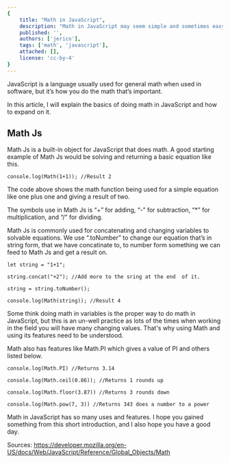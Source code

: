 ```yaml
---
{
    title: "Math in JavaScript",
    description: "Math in JavaScript may seem simple and sometimes easy, but sometimes what seems right is wrong.",
    published: '',
    authors: ['jerico'],
    tags: ['math', 'javascript'],
    attached: [],
    license: 'cc-by-4'
}
---
```


JavaScript is a language usually used for general math when used in software, but it’s how you do the math that’s important.

In this article, I will explain the basics of doing math in JavaScript and how to expand on it.

## Math Js
Math Js is a built-in object for JavaScript that does math. A good starting example of Math Js would be solving and returning a basic equation like this.

```
console.log(Math(1+1)); //Result 2
```

The code above shows the math function being used for a simple equation like one plus one and giving a result of two.  

The symbols use in Math Js is “+” for adding, “-” for subtraction, “*” for multiplication, and “/” for dividing.
 
Math Js is commonly used for concatenating and changing variables to solvable equations. We use “.toNumber” to change our equation that’s in string form, that we have concatinate to, to number form something we can feed to Math Js and get a result on. 

```
let string = "1+1";

string.concat("+2"); //Add more to the sring at the end  of it.

string = string.toNumber();

console.log(Math(string)); //Result 4
```

Some think doing math in variables is the proper way to do math in JavaScript, but this is an un-well practice as lots of the times when working in the field you will have many changing values. That's why using Math and using its features need to be understood. 

Math also has features like Math.PI which gives a value of PI and others listed below.

```
console.log(Math.PI) //Returns 3.14

console.log(Math.ceil(0.86)); //Returns 1 rounds up

console.log(Math.floor(3.87)) //Returns 3 rounds down

console.log(Math.pow(7, 3)) //Returns 343 does a number to a power
```
Math in JavaScript has so many uses and features. I hope you gained something from this short introduction, and I also hope you have a good day. 

Sources: 
https://developer.mozilla.org/en-US/docs/Web/JavaScript/Reference/Global_Objects/Math




